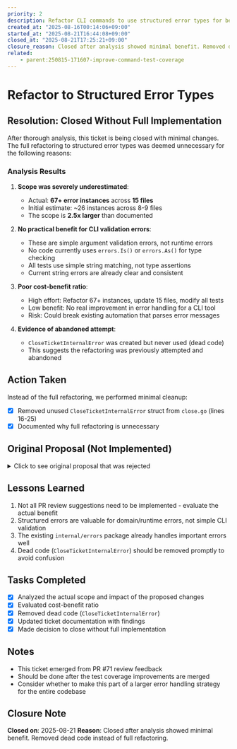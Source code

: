 ```yaml
---
priority: 2
description: Refactor CLI commands to use structured error types for better error handling
created_at: "2025-08-16T00:14:06+09:00"
started_at: "2025-08-21T16:44:08+09:00"
closed_at: "2025-08-21T17:25:21+09:00"
closure_reason: Closed after analysis showed minimal benefit. Removed dead code instead of full refactoring.
related:
    - parent:250815-171607-improve-command-test-coverage
---
```


# Refactor to Structured Error Types

## Resolution: Closed Without Full Implementation

After thorough analysis, this ticket is being closed with minimal changes. The full refactoring to structured error types was deemed unnecessary for the following reasons:

### Analysis Results

1. **Scope was severely underestimated**: 
   - Actual: **67+ error instances** across **15 files**
   - Initial estimate: ~26 instances across 8-9 files
   - The scope is **2.5x larger** than documented

2. **No practical benefit for CLI validation errors**:
   - These are simple argument validation errors, not runtime errors
   - No code currently uses `errors.Is()` or `errors.As()` for type checking
   - All tests use simple string matching, not type assertions
   - Current string errors are already clear and consistent

3. **Poor cost-benefit ratio**:
   - High effort: Refactor 67+ instances, update 15 files, modify all tests
   - Low benefit: No real improvement in error handling for a CLI tool
   - Risk: Could break existing automation that parses error messages

4. **Evidence of abandoned attempt**:
   - `CloseTicketInternalError` was created but never used (dead code)
   - This suggests the refactoring was previously attempted and abandoned

## Action Taken

Instead of the full refactoring, we performed minimal cleanup:

- [x] Removed unused `CloseTicketInternalError` struct from `close.go` (lines 16-25)
- [x] Documented why full refactoring is unnecessary

## Original Proposal (Not Implemented)

<details>
<summary>Click to see original proposal that was rejected</summary>

The original proposal was to create structured error types for common CLI validation errors:

- InvalidFlagsTypeError
- InvalidFormatError  
- UnexpectedArgumentsError
- MissingArgumentError

This was deemed over-engineering for a simple CLI tool where these validation errors don't need programmatic handling.

</details>

## Lessons Learned

1. Not all PR review suggestions need to be implemented - evaluate the actual benefit
2. Structured errors are valuable for domain/runtime errors, not simple CLI validation
3. The existing `internal/errors` package already handles important errors well
4. Dead code (`CloseTicketInternalError`) should be removed promptly to avoid confusion

## Tasks Completed

- [x] Analyzed the actual scope and impact of the proposed changes
- [x] Evaluated cost-benefit ratio
- [x] Removed dead code (`CloseTicketInternalError`)
- [x] Updated ticket documentation with findings
- [x] Made decision to close without full implementation

## Notes

- This ticket emerged from PR #71 review feedback
- Should be done after the test coverage improvements are merged
- Consider whether to make this part of a larger error handling strategy for the entire codebase

## Closure Note
**Closed on**: 2025-08-21
**Reason**: Closed after analysis showed minimal benefit. Removed dead code instead of full refactoring.
